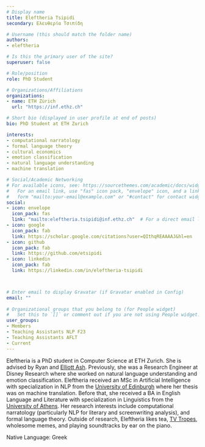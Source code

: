 ```yaml
---
# Display name
title: Eleftheria Tsipidi
secondary: Ελευθερία Τσιπίδη

# Username (this should match the folder name)
authors:
- eleftheria

# Is this the primary user of the site?
superuser: false

# Role/position
role: PhD Student

# Organizations/Affiliations
organizations:
- name: ETH Zürich
  url: "https://inf.ethz.ch"

# Short bio (displayed in user profile at end of posts)
bio: PhD Student at ETH Zurich

interests:
- computational narratology
- formal language theory
- cultural economics
- emotion classification
- natural language understanding
- machine translation

# Social/Academic Networking
# For available icons, see: https://sourcethemes.com/academic/docs/widgets/#icons
#   For an email link, use "fas" icon pack, "envelope" icon, and a link in the
#   form "mailto:your-email@example.com" or "#contact" for contact widget.
social:
- icon: envelope
  icon_pack: fas
  link: "mailto:eleftheria.tsipidi@inf.ethz.ch"  # For a direct email link, use "mailto:test@example.org".
- icon: google
  icon_pack: fab
  link: https://scholar.google.com/citations?user=QIthqREAAAAJ&hl=en
- icon: github
  icon_pack: fab
  link: https://github.com/etsipidi
- icon: linkedin
  icon_pack: fab
  link: https://linkedin.com/in/eleftheria-tsipidi



# Enter email to display Gravatar (if Gravatar enabled in Config)
email: ""
  
# Organizational groups that you belong to (for People widget)
#   Set this to `[]` or comment out if you are not using People widget.  
user_groups:
- Members
- Teaching Assistants NLP F23
- Teaching Assistants AFLT
- Current
---
```


Eleftheria is a PhD student in Computer Science at ETH Zurich. She is advised by Ryan and [Elliott Ash](https://elliottash.com/). Previously, she was a Research Engineer at Disney Research where she worked on natural language understanding and emotion classification. Eleftheria received an MSc in Artificial Intelligence with specialization in NLP from the [University of Edinburgh](https://www.ed.ac.uk/) where her thesis was on machine translation. Before that, she received a BA in English Language and Literature with specialization in Linguistics from the [University of Athens](https://en.wikipedia.org/wiki/National_and_Kapodistrian_University_of_Athens). Her research interests include computational narratology (particularly NLP for literary and screenwriting analysis), and formal language theory. Outside of research, Eleftheria likes tea, [TV Tropes](https://tvtropes.org/), wholesome memes, and playing soundtracks by ear on the piano.


Native Language: Greek

<!-- Animal Form: House cat

<img  class="avatar-small" src="cat.png" style="float: center" /> -->
